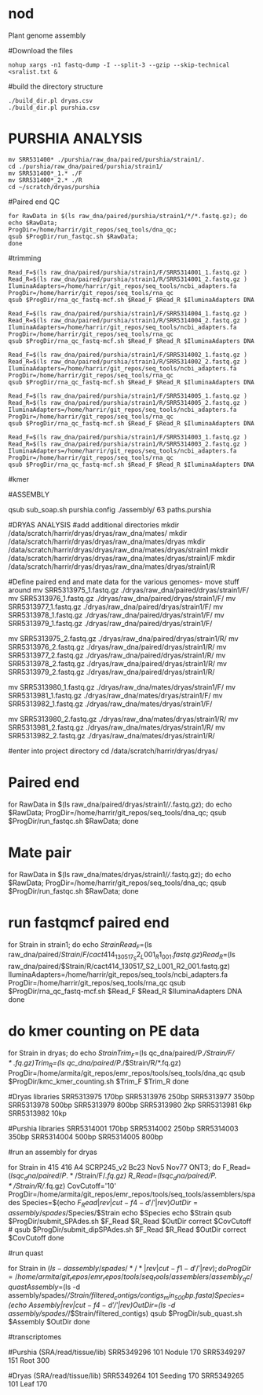 # nod
Plant genome assembly


#Download the files
```
nohup xargs -n1 fastq-dump -I --split-3 --gzip --skip-technical <sralist.txt &
```
#build the directory structure
```
./build_dir.pl dryas.csv
./build_dir.pl purshia.csv
```


# PURSHIA ANALYSIS
```
mv SRR531400* ./purshia/raw_dna/paired/purshia/strain1/.
cd ./purshia/raw_dna/paired/purshia/strain1/
mv SRR531400*_1.* ./F
mv SRR531400*_2.* ./R
cd ~/scratch/dryas/purshia
```
#Paired end QC
```
for RawData in $(ls raw_dna/paired/purshia/strain1/*/*.fastq.gz); do
echo $RawData;
ProgDir=/home/harrir/git_repos/seq_tools/dna_qc;
qsub $ProgDir/run_fastqc.sh $RawData;
done
```

#trimming
```
Read_F=$(ls raw_dna/paired/purshia/strain1/F/SRR5314001_1.fastq.gz )
Read_R=$(ls raw_dna/paired/purshia/strain1/R/SRR5314001_2.fastq.gz )
IluminaAdapters=/home/harrir/git_repos/seq_tools/ncbi_adapters.fa
ProgDir=/home/harrir/git_repos/seq_tools/rna_qc
qsub $ProgDir/rna_qc_fastq-mcf.sh $Read_F $Read_R $IluminaAdapters DNA

Read_F=$(ls raw_dna/paired/purshia/strain1/F/SRR5314004_1.fastq.gz )
Read_R=$(ls raw_dna/paired/purshia/strain1/R/SRR5314004_2.fastq.gz )
IluminaAdapters=/home/harrir/git_repos/seq_tools/ncbi_adapters.fa
ProgDir=/home/harrir/git_repos/seq_tools/rna_qc
qsub $ProgDir/rna_qc_fastq-mcf.sh $Read_F $Read_R $IluminaAdapters DNA

Read_F=$(ls raw_dna/paired/purshia/strain1/F/SRR5314002_1.fastq.gz )
Read_R=$(ls raw_dna/paired/purshia/strain1/R/SRR5314002_2.fastq.gz )
IluminaAdapters=/home/harrir/git_repos/seq_tools/ncbi_adapters.fa
ProgDir=/home/harrir/git_repos/seq_tools/rna_qc
qsub $ProgDir/rna_qc_fastq-mcf.sh $Read_F $Read_R $IluminaAdapters DNA

Read_F=$(ls raw_dna/paired/purshia/strain1/F/SRR5314005_1.fastq.gz )
Read_R=$(ls raw_dna/paired/purshia/strain1/R/SRR5314005_2.fastq.gz )
IluminaAdapters=/home/harrir/git_repos/seq_tools/ncbi_adapters.fa
ProgDir=/home/harrir/git_repos/seq_tools/rna_qc
qsub $ProgDir/rna_qc_fastq-mcf.sh $Read_F $Read_R $IluminaAdapters DNA

Read_F=$(ls raw_dna/paired/purshia/strain1/F/SRR5314003_1.fastq.gz )
Read_R=$(ls raw_dna/paired/purshia/strain1/R/SRR5314003_2.fastq.gz )
IluminaAdapters=/home/harrir/git_repos/seq_tools/ncbi_adapters.fa
ProgDir=/home/harrir/git_repos/seq_tools/rna_qc
qsub $ProgDir/rna_qc_fastq-mcf.sh $Read_F $Read_R $IluminaAdapters DNA
```

#kmer


#ASSEMBLY

qsub sub_soap.sh purshia.config ./assembly/ 63 paths.purshia





#DRYAS ANALYSIS
#add additional directories
mkdir /data/scratch/harrir/dryas/dryas/raw_dna/mates/
mkdir /data/scratch/harrir/dryas/dryas/raw_dna/mates/dryas
mkdir /data/scratch/harrir/dryas/dryas/raw_dna/mates/dryas/strain1
mkdir /data/scratch/harrir/dryas/dryas/raw_dna/mates/dryas/strain1/F
mkdir /data/scratch/harrir/dryas/dryas/raw_dna/mates/dryas/strain1/R


#Define paired end and mate data for the various genomes- move stuff around
mv SRR5313975_1.fastq.gz ./dryas/raw_dna/paired/dryas/strain1/F/
mv SRR5313976_1.fastq.gz ./dryas/raw_dna/paired/dryas/strain1/F/
mv SRR5313977_1.fastq.gz ./dryas/raw_dna/paired/dryas/strain1/F/
mv SRR5313978_1.fastq.gz ./dryas/raw_dna/paired/dryas/strain1/F/
mv SRR5313979_1.fastq.gz ./dryas/raw_dna/paired/dryas/strain1/F/

mv SRR5313975_2.fastq.gz ./dryas/raw_dna/paired/dryas/strain1/R/
mv SRR5313976_2.fastq.gz ./dryas/raw_dna/paired/dryas/strain1/R/
mv SRR5313977_2.fastq.gz ./dryas/raw_dna/paired/dryas/strain1/R/
mv SRR5313978_2.fastq.gz ./dryas/raw_dna/paired/dryas/strain1/R/
mv SRR5313979_2.fastq.gz ./dryas/raw_dna/paired/dryas/strain1/R/

mv SRR5313980_1.fastq.gz ./dryas/raw_dna/mates/dryas/strain1/F/
mv SRR5313981_1.fastq.gz ./dryas/raw_dna/mates/dryas/strain1/F/
mv SRR5313982_1.fastq.gz ./dryas/raw_dna/mates/dryas/strain1/F/

mv SRR5313980_2.fastq.gz ./dryas/raw_dna/mates/dryas/strain1/R/
mv SRR5313981_2.fastq.gz ./dryas/raw_dna/mates/dryas/strain1/R/
mv SRR5313982_2.fastq.gz ./dryas/raw_dna/mates/dryas/strain1/R/

#enter into project directory
cd /data/scratch/harrir/dryas/dryas/

# Paired end
for RawData in $(ls raw_dna/paired/dryas/strain1/*/*.fastq.gz); do
echo $RawData;
ProgDir=/home/harrir/git_repos/seq_tools/dna_qc;
qsub $ProgDir/run_fastqc.sh $RawData;
done


# Mate pair
for RawData in $(ls raw_dna/mates/dryas/strain1/*/*.fastq.gz); do
echo $RawData;
ProgDir=/home/harrir/git_repos/seq_tools/dna_qc;
qsub $ProgDir/run_fastqc.sh $RawData;
done


# run fastqmcf paired end

for Strain in strain1; do
echo $Strain
Read_F=$(ls raw_dna/paired/$Strain/F/cact414_130517_S2_L001_R1_001.fastq.gz)
Read_R=$(ls raw_dna/paired/$Strain/R/cact414_130517_S2_L001_R2_001.fastq.gz)
IluminaAdapters=/home/harrir/git_repos/seq_tools/ncbi_adapters.fa
ProgDir=/home/harrir/git_repos/seq_tools/rna_qc
qsub $ProgDir/rna_qc_fastq-mcf.sh $Read_F $Read_R $IluminaAdapters DNA
done


# do kmer counting on PE data
  for Strain in dryas; do
    echo $Strain
    Trim_F=$(ls qc_dna/paired/P.*/$Strain/F/*.fq.gz)
    Trim_R=$(ls qc_dna/paired/P.*/$Strain/R/*.fq.gz)
    ProgDir=/home/armita/git_repos/emr_repos/tools/seq_tools/dna_qc
    qsub $ProgDir/kmc_kmer_counting.sh $Trim_F $Trim_R
  done


#Dryas libraries
SRR5313975	170bp
SRR5313976	250bp
SRR5313977	350bp
SRR5313978	500bp
SRR5313979	800bp
SRR5313980	2kp
SRR5313981	6kp
SRR5313982	10kp

#Purshia libraries
SRR5314001	170bp
SRR5314002	250bp
SRR5314003	350bp
SRR5314004	500bp
SRR5314005	800bp




#run an assembly for dryas

 for Strain in 415 416 A4 SCRP245_v2 Bc23 Nov5 Nov77 ONT3; do
    F_Read=$(ls qc_dna/paired/P.*/$Strain/F/*.fq.gz)
    R_Read=$(ls qc_dna/paired/P.*/$Strain/R/*.fq.gz)
    CovCutoff='10'
    ProgDir=/home/armita/git_repos/emr_repos/tools/seq_tools/assemblers/spades
    Species=$(echo $F_Read | rev | cut -f4 -d '/' | rev)
    OutDir=assembly/spades/$Species/$Strain
    echo $Species
    echo $Strain
    qsub $ProgDir/submit_SPAdes.sh $F_Read $R_Read $OutDir correct $CovCutoff
    # qsub $ProgDir/submit_dipSPAdes.sh $F_Read $R_Read $OutDir correct $CovCutoff
  done

#run quast

 for Strain in $(ls -d assembly/spades/*/* | rev | cut -f1 -d'/' | rev); do
    ProgDir=/home/armita/git_repos/emr_repos/tools/seq_tools/assemblers/assembly_qc/quast
    Assembly=$(ls -d assembly/spades/*/$Strain/filtered_contigs/contigs_min_500bp.fasta)
    Species=$(echo $Assembly | rev | cut -f4 -d'/' | rev)
    OutDir=$(ls -d assembly/spades/*/$Strain/filtered_contigs)
    qsub $ProgDir/sub_quast.sh $Assembly $OutDir
  done


#transcriptomes

#Purshia (SRA/read/tissue/lib)
SRR5349296	101	Nodule	170
SRR5349297	151	Root	300

#Dryas (SRA/read/tissue/lib)
SRR5349264	101	Seeding	170
SRR5349265	101	Leaf	170
